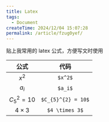 ```yaml
---
title: Latex
tags:
  - Document
createTime: 2024/12/04 15:07:28
permalink: /article/fzug0yef/
---
```


贴上我常用的 latex 公式，方便写文时使用<!-- more -->


| 公式             | 代码                |
| :-:              | :-:                |
| $x^2$            | `$x^2$`            |
| $a_i$            | `$a_i$`            |
| $C_{5}^{2} = 10$ | `$C_{5}^{2} = 10$` |
| $4 \times 3$     | `$4 \times 3$`     |
